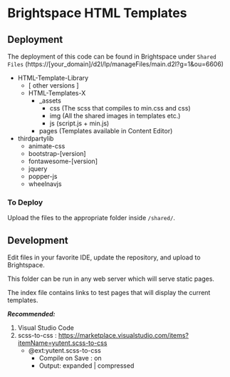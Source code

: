 # Brightspace HTML Templates

## Deployment

The deployment of this code can be found in Brightspace under `Shared Files` (https://[your_domain]/d2l/lp/manageFiles/main.d2l?g=1&ou=6606)

<ul>
    <li>HTML-Template-Library
        <ul>
            <li>[ other versions ]</li>
            <li>HTML-Templates-X
                <ul>
                    <li>_assets
                        <ul>
                            <li>css (The scss that compiles to min.css and css)</li>
                            <li>img (All the shared images in templates etc.)</li>
                            <li>js (script.js + min.js)</li>
                        </ul>
                    </li>
                    <li>pages (Templates available in Content Editor)</li>
                </ul>
            </li>
        </ul>
    </li>
    <li>thirdpartylib
        <ul>
            <li>animate-css</li>
            <li>bootstrap-[version]</li>
            <li>fontawesome-[version]</li>
            <li>jquery</li>
            <li>popper-js</li>
            <li>wheelnavjs</li>
        </ul>
    </li>
</ul>

### To Deploy

Upload the files to the appropriate folder inside `/shared/`.

## Development

Edit files in your favorite IDE, update the repository, and upload to Brightspace.

This folder can be run in any web server which will serve static pages.

The index file contains links to test pages that will display the current templates.

***Recommended:***
1. Visual Studio Code
2. scss-to-css : https://marketplace.visualstudio.com/items?itemName=yutent.scss-to-css
    - @ext:yutent.scss-to-css
        - Compile on Save : on
        - Output: expanded | compressed
